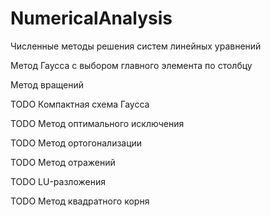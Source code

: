 ﻿# NumericalAnalysis

Численные методы решения систем линейных уравнений

Метод Гаусса с выбором главного элемента по столбцу

Метод вращений

TODO Компактная схема Гаусса

TODO Метод оптимального исключения

TODO Метод ортогонализации

TODO Метод отражений

TODO LU-разложения

TODO Метод квадратного корня

